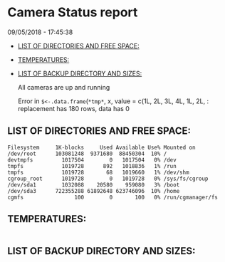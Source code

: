 Camera Status report
================
09/05/2018 - 17:45:38

-   [LIST OF DIRECTORIES AND FREE SPACE:](#list-of-directories-and-free-space)
-   [TEMPERATURES:](#temperatures)
-   [LIST OF BACKUP DIRECTORY AND SIZES:](#list-of-backup-directory-and-sizes)

    All cameras are up and running

    Error in `$<-.data.frame`(`*tmp*`, x, value = c(1L, 2L, 3L, 4L, 1L, 2L, : replacement has 180 rows, data has 0

LIST OF DIRECTORIES AND FREE SPACE:
-----------------------------------

``` text
Filesystem     1K-blocks     Used Available Use% Mounted on
/dev/root      103081248  9371680  88450304  10% /
devtmpfs         1017504        0   1017504   0% /dev
tmpfs            1019728      892   1018836   1% /run
tmpfs            1019728       68   1019660   1% /dev/shm
cgroup_root      1019728        0   1019728   0% /sys/fs/cgroup
/dev/sda1        1032088    20580    959080   3% /boot
/dev/sda3      722355288 61892648 623746096  10% /home
cgmfs                100        0       100   0% /run/cgmanager/fs
```

TEMPERATURES:
-------------

``` text
```

LIST OF BACKUP DIRECTORY AND SIZES:
-----------------------------------

``` text
```
